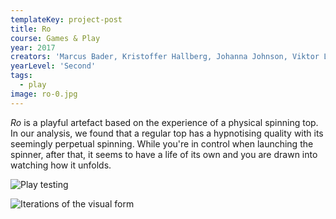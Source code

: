 ```yaml
---
templateKey: project-post
title: Ro
course: Games & Play
year: 2017
creators: 'Marcus Bader, Kristoffer Hallberg, Johanna Johnson, Viktor Lind, Marcus Olofsson'
yearLevel: 'Second'
tags:
  - play
image: ro-0.jpg
---
```


_Ro_ is a playful artefact based on the experience of a physical spinning top. In our analysis, we found that a regular top has a hypnotising quality with its seemingly perpetual spinning. While you're in control when launching the spinner, after that, it seems to have a life of its own and you are drawn into watching how it unfolds.

<MauVideo id="0_umjp29m4" />

![Play testing](images/ro-1.jpg 'Play testing')

![Iterations of the visual form](images/ro-2.jpg 'Iterations of the visual form')
